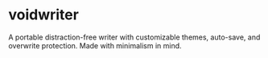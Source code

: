 # voidwriter
A portable distraction-free writer with customizable themes, auto-save, and overwrite protection. Made with minimalism in mind. 
